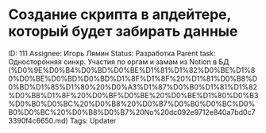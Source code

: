 # Создание скрипта в апдейтере, который будет забирать данные

ID: 111
Assignee: Игорь Лямин
Status: Разработка
Parent task: Односторонняя синхр. Участия по оргам и замам из Notion в БД (%D0%9E%D0%B4%D0%BD%D0%BE%D1%81%D1%82%D0%BE%D1%80%D0%BE%D0%BD%D0%BD%D1%8F%D1%8F%20%D1%81%D0%B8%D0%BD%D1%85%D1%80%20%D0%A3%D1%87%D0%B0%D1%81%D1%82%D0%B8%D1%8F%20%D0%BF%D0%BE%20%D0%BE%D1%80%D0%B3%D0%B0%D0%BC%20%D0%B8%20%D0%B7%D0%B0%D0%BC%D0%B0%D0%BC%20%D0%B8%D0%B7%20No%20dc092e9712e840a7bd0c73390f4c6650.md)
Tags: Updater